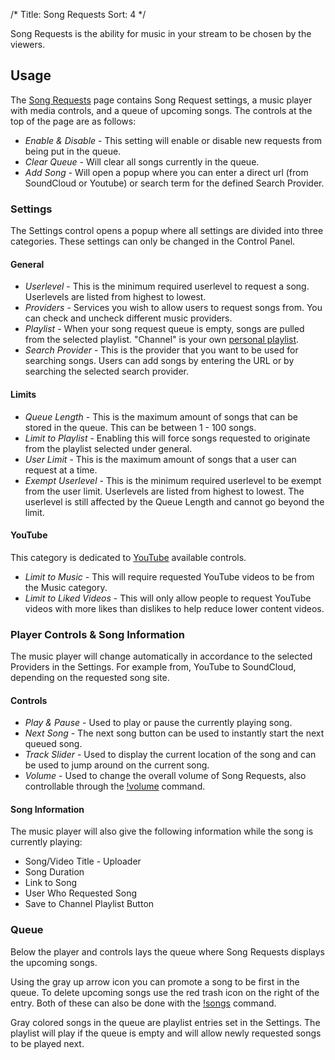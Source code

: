 /*
Title: Song Requests
Sort: 4
*/

Song Requests is the ability for music in your stream to be chosen by the viewers.

## Usage

The [Song Requests](https://nightbot.tv/song_requests) page contains Song Request settings, a music player with media controls, and a queue of upcoming songs. The controls at the top of the page are as follows: 

- *Enable & Disable* - This setting will enable or disable new requests from being put in the queue.
- *Clear Queue* - Will clear all songs currently in the queue.
- *Add Song* - Will open a popup where you can enter a direct url (from SoundCloud or Youtube) or search term for the defined Search Provider.


### Settings

The Settings control opens a popup where all settings are divided into three categories. These settings can only be changed in the Control Panel.

#### General

- *Userlevel* - This is the minimum required userlevel to request a song. Userlevels are listed from highest to lowest.
- *Providers* - Services you wish to allow users to request songs from. You can check and uncheck different music providers.
- *Playlist* - When your song request queue is empty, songs are pulled from the selected playlist. "Channel" is your own [personal playlist](https://nightbot.tv/song_requests/playlist).
- *Search Provider* -  This is the provider that you want to be used for searching songs. Users can add songs by entering the URL or by searching the selected search provider. 

#### Limits

- *Queue Length* - This is the maximum amount of songs that can be stored in the queue. This can be between 1 - 100 songs.
- *Limit to Playlist* - Enabling this will force songs requested to originate from the playlist selected under general.
- *User Limit* - This is the maximum amount of songs that a user can request at a time.
- *Exempt Userlevel* - This is the minimum required userlevel to be exempt from the user limit. Userlevels are listed from highest to lowest. The userlevel is still affected by the Queue Length and cannot go beyond the limit.

#### YouTube

This category is dedicated to [YouTube](https://www.youtube.com) available controls.

- *Limit to Music* - This will require requested YouTube videos to be from the Music category.
- *Limit to Liked Videos* - This will only allow people to request YouTube videos with more likes than dislikes to help reduce lower content videos.

### Player Controls & Song Information

The music player will change automatically in accordance to the selected Providers in the Settings. For example from, YouTube to SoundCloud, depending on the requested song site.

#### Controls

- *Play & Pause* - Used to play or pause the currently playing song.
- *Next Song* - The next song button can be used to instantly start the next queued song.
- *Track Slider* - Used to display the current location of the song and can be used to jump around on the current song.
- *Volume* - Used to change the overall volume of Song Requests, also controllable through the [!volume](https://docs.nightbot.tv/commands/songs#editing-song-volume) command.

#### Song Information

The music player will also give the following information while the song is currently playing:

- Song/Video Title - Uploader
- Song Duration
- Link to Song
- User Who Requested Song
- Save to Channel Playlist Button

### Queue

Below the player and controls lays the queue where Song Requests displays the upcoming songs.

Using the gray up arrow icon you can promote a song to be first in the queue. To delete upcoming songs use the red trash icon on the right of the entry. Both of these can also be done with the [!songs](https://docs.nightbot.tv/commands/songs) command.

Gray colored songs in the queue are playlist entries set in the Settings. The playlist will play if the queue is empty and will allow newly requested songs to be played next.